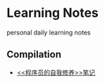 # Learning Notes

personal daily learning notes

## Compilation

- [<<程序员的自我修养>>笔记](./notes/link_load_and_lib)